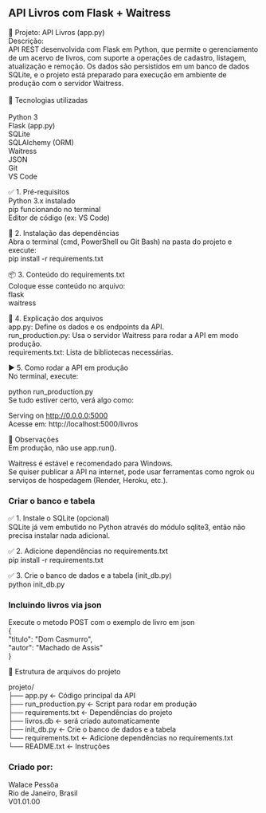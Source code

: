 API Livros com Flask + Waitress
-------------------------------
<p>
📌 Projeto: API Livros (app.py)<br/>
Descrição:<br/>
API REST desenvolvida com Flask em Python, que permite o gerenciamento de um acervo de livros, com suporte a operações de cadastro, listagem, atualização e remoção. Os dados são persistidos em um banco de dados SQLite, e o projeto está preparado para execução em ambiente de produção com o servidor Waitress.<br/>
<br/>
🚀 Tecnologias utilizadas<br/>
<br/>
Python 3<br/>
Flask (app.py)<br/>
SQLite<br/>
SQLAlchemy (ORM)<br/>
Waitress<br/>
JSON<br/>
Git<br/>
VS Code<br/>
</p>
<p>
✅ 1. Pré-requisitos<br/>
Python 3.x instalado<br/>
pip funcionando no terminal<br/>
Editor de código (ex: VS Code)<br/>

🚀 2. Instalação das dependências<br/>
Abra o terminal (cmd, PowerShell ou Git Bash) na pasta do projeto e execute:<br/>
pip install -r requirements.txt<br/>

📦 3. Conteúdo do requirements.txt<br/>
Coloque esse conteúdo no arquivo:<br/>
flask<br/>
waitress<br/>

🧠 4. Explicação dos arquivos<br/>
app.py: Define os dados e os endpoints da API.<br/>
run_production.py: Usa o servidor Waitress para rodar a API em modo produção.<br/>
requirements.txt: Lista de bibliotecas necessárias.<br/>

▶️ 5. Como rodar a API em produção<br/>
No terminal, execute:<br/>

python run_production.py<br/>
Se tudo estiver certo, verá algo como:<br/>

Serving on http://0.0.0.0:5000<br/>
Acesse em: http://localhost:5000/livros<br/>

📌 Observações<br/>
Em produção, não use app.run().<br/>

Waitress é estável e recomendado para Windows.<br/>
Se quiser publicar a API na internet, pode usar ferramentas como ngrok ou serviços de hospedagem (Render, Heroku, etc.).<br/>
</p>

### Criar o banco e tabela 
<p>
✅ 1. Instale o SQLite (opcional)<br/>
SQLite já vem embutido no Python através do módulo sqlite3, então não precisa instalar nada adicional.<br/>

✅ 2. Adicione dependências no requirements.txt<br/>
pip install -r requirements.txt<br/>

✅ 3. Crie o banco de dados e a tabela (init_db.py)<br/>
python init_db.py<br/>
</p>

### Incluindo livros via json<br/>
<p>
Execute o metodo POST com o exemplo de livro em json<br/>
{<br/>
    "titulo": "Dom Casmurro",<br/>
    "autor": "Machado de Assis"<br/>
}<br/>
</p>
<p>
📁 Estrutura de arquivos do projeto<br/>
</p>
<p>
projeto/<br/>
├── app.py               ← Código principal da API<br/>
├── run_production.py    ← Script para rodar em produção<br/>
├── requirements.txt     ← Dependências do projeto<br/>
├── livros.db            ← será criado automaticamente<br/>
├── init_db.py           ← Crie o banco de dados e a tabela<br/>
└── requirements.txt     ← Adicione dependências no requirements.txt<br/>
└── README.txt           ← Instruções<br/>
</p>

### Criado por:<br/>
Walace Pessôa<br/>
Rio de Janeiro, Brasil<br/>
V01.01.00
